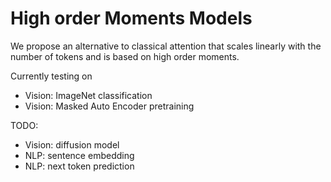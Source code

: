 # High order Moments Models

We propose an alternative to classical attention that scales linearly with the number of tokens and is based on high order moments.


Currently testing on
- Vision: ImageNet classification
- Vision: Masked Auto Encoder pretraining

TODO:
- Vision: diffusion model
- NLP: sentence embedding
- NLP: next token prediction
